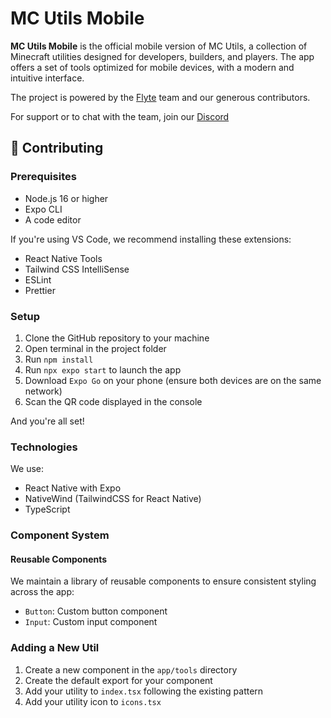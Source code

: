 # MC Utils Mobile

**MC Utils Mobile** is the official mobile version of MC Utils, a collection of Minecraft utilities designed for developers, builders, and players. The app offers a set of tools optimized for mobile devices, with a modern and intuitive interface.

The project is powered by the [Flyte](https://flyte.gg) team and our generous contributors.

For support or to chat with the team, join our [Discord](https://discord.gg/flyte)

## 📝 Contributing

### Prerequisites
- Node.js 16 or higher
- Expo CLI
- A code editor

If you're using VS Code, we recommend installing these extensions:
- React Native Tools
- Tailwind CSS IntelliSense
- ESLint
- Prettier

### Setup
1. Clone the GitHub repository to your machine
2. Open terminal in the project folder
3. Run `npm install`
4. Run `npx expo start` to launch the app
5. Download `Expo Go` on your phone (ensure both devices are on the same network)
6. Scan the QR code displayed in the console

And you're all set!

### Technologies
We use:
- React Native with Expo
- NativeWind (TailwindCSS for React Native)
- TypeScript

### Component System

#### Reusable Components
We maintain a library of reusable components to ensure consistent styling across the app:

- `Button`: Custom button component
- `Input`: Custom input component

### Adding a New Util

1. Create a new component in the `app/tools` directory
2. Create the default export for your component
3. Add your utility to `index.tsx` following the existing pattern
4. Add your utility icon to `icons.tsx`
